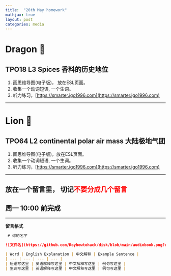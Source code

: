 ```yaml
---
title:  "26th May homework"
mathjax: true
layout: post
categories: media
---
```


# Dragon 🐲 

## TPO18 L3 Spices 香料的历史地位 

1. 画思维导图(电子版)， 放在ESL页面。
2. 收集一个动词短语, 一个生词。
3. 听力练习，[https://smarter.igo1996.com](https://smarter.igo1996.com)

---

# Lion 🦁️ 

## TPO64 L2 continental polar air mass 大陆极地气团

1. 画思维导图(电子版)，放在ESL页面。
2. 收集一个动词短语, 一个生词。
3. 听力练习，[https://smarter.igo1996.com](https://smarter.igo1996.com)

---

## 放在一个留言里， 切记<span style="color:red;">不要分成几个留言</span>

## 周一 10:00 前完成


---
**留言格式**

``` markdown
 # 你的名字

![文件名](https://github.com/Royhowtohack/disk/blob/main/audiobook.png?raw=true)

| Word | English Explanation | 中文解释 | Example Sentence |
| --- | --- | --- | --- |
| 短语写这里 | 英语解释写这里 | 中文解释写这里 | 例句写这里 |
| 生词写这里 | 英语解释写这里 | 中文解释写这里 | 例句写这里 |

```



